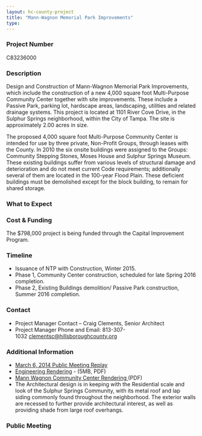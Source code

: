 ```yaml
---
layout: hc-county-project
title: "Mann-Wagnon Memorial Park Improvements"
type:
---
```


### Project Number

C83236000

### Description

Design and Construction of Mann-Wagnon Memorial Park Improvements, which include the construction of a new 4,000 square foot Multi-Purpose Community Center together with site improvements. These include a Passive Park, parking lot, hardscape areas, landscaping, utilities and related drainage systems. This project is located at 1101 River Cove Drive, in the Sulphur Springs neighborhood, within the City of Tampa. The site is approximately 2.00 acres in size.

The proposed 4,000 square foot Multi-Purpose Community Center is intended for use by three private, Non-Profit Groups, through leases with the County. In 2010 the six onsite buildings were assigned to the Groups: Community Stepping Stones, Moses House and Sulphur Springs Museum. These existing buildings suffer from various levels of structural damage and deterioration and do not meet current Code requirements; additionally several of them are located in the 100-year Flood Plain. These deficient buildings must be demolished except for the block building, to remain for shared storage.

### What to Expect



### Cost & Funding

The $798,000 project is being funded through the Capital Improvement Program.

### Timeline

* Issuance of NTP with Construction, Winter 2015.
* Phase 1, Community Center construction, scheduled for late Spring 2016 completion.
* Phase 2, Existing Buildings demolition/ Passive Park construction, Summer 2016 completion.

### Contact

- Project Manager Contact – Craig Clements, Senior Architect
- Project Manager Phone and Email: 813-307-1032 [clementsc@hillsboroughcounty.org](mailto:clementsc@hillsboroughcounty.org)

### Additional Information

* [March 6, 2014 Public Meeting Replay](http://youtu.be/vCTAHo8u2O0)
* [Engineering Rendering](http://www.hillsboroughcounty.org/DocumentCenter/View/11199) - (5MB, PDF)
* [Mann Wagnon Community Center Rendering ](http://www.hillsboroughcounty.org/DocumentCenter/View/16805)(PDF)
* The Architectural design is in keeping with the Residential scale and look of the Sulphur Springs Community, with its metal roof and lap siding commonly found throughout the neighborhood. The exterior walls are recessed to further provide architectural interest, as well as providing shade from large roof overhangs.

### Public Meeting
